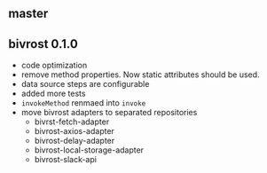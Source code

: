 ## master

## bivrost 0.1.0

* code optimization
* remove method properties. Now static attributes should be used.
* data source steps are configurable
* added more tests
* `invokeMethod` renmaed into `invoke`
* move bivrost adapters to separated repositories
    * bivrst-fetch-adapter
    * bivrost-axios-adapter
    * bivrost-delay-adapter
    * bivrost-local-storage-adapter
    * bivrost-slack-api

